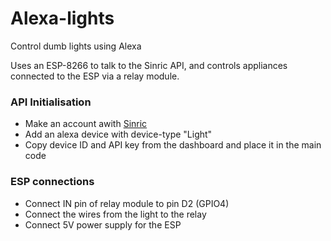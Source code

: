 # Alexa-lights
Control dumb lights using Alexa

Uses an ESP-8266 to talk to the Sinric API, and controls appliances connected to the ESP via a relay module.

### API Initialisation
- Make an account awith [Sinric](https://sinric.com)
- Add an alexa device with device-type "Light"
- Copy device ID and API key from the dashboard and place it in the main code 
 
### ESP connections
- Connect IN pin of relay module to pin D2 (GPIO4)
- Connect the wires from the light to the relay 
- Connect 5V power supply for the ESP

